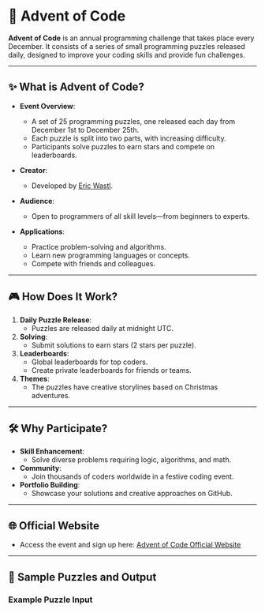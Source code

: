# 🎄 Advent of Code

**Advent of Code** is an annual programming challenge that takes place every December. It consists of a series of small programming puzzles released daily, designed to improve your coding skills and provide fun challenges.

---

## ✨ What is Advent of Code?

- **Event Overview**:
  - A set of 25 programming puzzles, one released each day from December 1st to December 25th.
  - Each puzzle is split into two parts, with increasing difficulty.
  - Participants solve puzzles to earn stars and compete on leaderboards.

- **Creator**:
  - Developed by [Eric Wastl](https://twitter.com/ericwastl).

- **Audience**:
  - Open to programmers of all skill levels—from beginners to experts.

- **Applications**:
  - Practice problem-solving and algorithms.
  - Learn new programming languages or concepts.
  - Compete with friends and colleagues.

---

## 🎮 How Does It Work?

1. **Daily Puzzle Release**:
   - Puzzles are released daily at midnight UTC.
2. **Solving**:
   - Submit solutions to earn stars (2 stars per puzzle).
3. **Leaderboards**:
   - Global leaderboards for top coders.
   - Create private leaderboards for friends or teams.
4. **Themes**:
   - The puzzles have creative storylines based on Christmas adventures.

---

## 🛠️ Why Participate?

- **Skill Enhancement**:
  - Solve diverse problems requiring logic, algorithms, and math.
- **Community**:
  - Join thousands of coders worldwide in a festive coding event.
- **Portfolio Building**:
  - Showcase your solutions and creative approaches on GitHub.

---

## 🌐 Official Website

- Access the event and sign up here: [Advent of Code Official Website](https://adventofcode.com)

---

## 📸 Sample Puzzles and Output

### Example Puzzle Input
